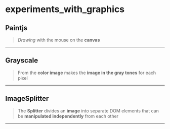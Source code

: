 # experiments_with_graphics

## Paintjs

>*Drawing* with the mouse on the **canvas**

****

## Grayscale

> From the **color image** makes the **image in the gray tones** for each pixel

****

## ImageSplitter

> The **Splitter** divides an **image** into separate DOM elements that can be **manipulated independently** from each other

****

